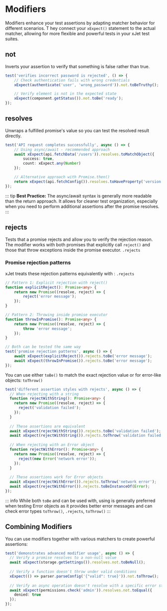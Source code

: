 # Modifiers

Modifiers enhance your test assertions by adapting matcher behavior for different scenarios. T
hey connect your `xExpect()` statement to the actual matcher, allowing for more flexible and powerful tests in your xJet test suites.

## not

Inverts your assertion to verify that something is false rather than true.

```ts
test('verifies incorrect password is rejected', () => {
    // Check authentication fails with wrong credentials
    xExpect(authenticate('user', 'wrong_password')).not.toBeTruthy();

    // Verify element is not in the expected state
    xExpect(component.getStatus()).not.toBe('ready');
});

```

## resolves

Unwraps a fulfilled promise's value so you can test the resolved result directly.

```ts
test('API request completes successfully', async () => {
    // Using async/await - recommended approach
    await xExpect(api.fetchData('/users')).resolves.toMatchObject({
        success: true,
        count: xExpect.any(Number)
    });

    // Alternative approach with Promise.then()
    return xExpect(api.fetchConfig()).resolves.toHaveProperty('version');
});

```

::: tip
**Best Practice:** The async/await syntax is generally more readable than the return approach.
It allows for cleaner test organization, especially when you need to perform additional assertions after the promise resolves.
:::

## rejects

Tests that a promise rejects and allow you to verify the rejection reason.
The modifier works with both promises that explicitly call `reject()` and those that throw exceptions inside the promise executor. `.rejects`

### Promise rejection patterns

xJet treats these rejection patterns equivalently with : `.rejects`

```ts
// Pattern 1: Explicit rejection with reject()
function explicitReject(): Promise<any> {
    return new Promise((resolve, reject) => {
        reject('error message');
    });
}

// Pattern 2: Throwing inside promise executor
function throwInPromise(): Promise<any> {
    return new Promise((resolve, reject) => {
        throw 'error message';
    });
}

// Both can be tested the same way
test('promise rejection patterns', async () => {
    await xExpect(explicitReject()).rejects.toBe('error message');
    await xExpect(throwInPromise()).rejects.toBe('error message');
});

```

You can use either `toBe()` to match the exact rejection value or for error-like objects: `toThrow()`

```ts
test('different assertion styles with rejects', async () => {
  // When rejecting with a string
  function rejectWithString(): Promise<any> {
    return new Promise((resolve, reject) => {
      reject('validation failed');
    });
  }
  
  // These assertions are equivalent
  await xExpect(rejectWithString()).rejects.toBe('validation failed');
  await xExpect(rejectWithString()).rejects.toThrow('validation failed');
  
  // When rejecting with an Error object
  function rejectWithError(): Promise<any> {
    return new Promise((resolve, reject) => {
      reject(new Error('network error'));
    });
  }
  
  // These assertions work for Error objects
  await xExpect(rejectWithError()).rejects.toThrow('network error');
  await xExpect(rejectWithError()).rejects.toBeInstanceOf(Error);
});

```

::: info
While both `toBe` and can be used with,
using is generally preferred when testing Error objects as it provides better error messages and can check error types `toThrow()`, `.rejects`, `toThrow()`
:::

## Combining Modifiers

You can use modifiers together with various matchers to create powerful assertions:

```ts
test('demonstrates advanced modifier usage', async () => {
  // Verify a promise resolves to a non-null value
  await xExpect(storage.getSettings()).resolves.not.toBeNull();
  
  // Verify a function doesn't throw under valid conditions
  xExpect(() => parser.parseConfig('{"valid": true}')).not.toThrow();
  
  // Verify an async operation doesn't resolve with a specific error state
  await xExpect(permissions.check('admin')).resolves.not.toEqual({
    denied: true
  });
});

```
